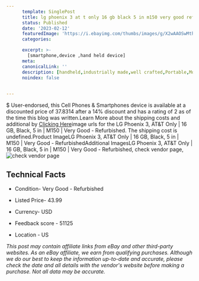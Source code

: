 ```yaml
---
      template: SinglePost
      title: lg phoenix 3 at t only 16 gb black 5 in m150 very good refurbished
      status: Published
      date: '2023-02-12'
      featuredImage: 'https://i.ebayimg.com/thumbs/images/g/X2wAAOSwMthj5PxA/s-l225.jpg'
      categories: 

      excerpt: >-
        [smartphone,device ,hand held device]
      meta:
      canonicalLink: ''
      description: [handheld,industrially made,well crafted,Portable,Mobile,Compact,Convenient,Lightweight,Maneuverable,Man-portable,Miniature,Carriable,Hand-held,Light,Holdable,Transportable,Mobile device,Pocket-sized,On-the-go,Wireless,Cordless,Compact size,Convenient size, smartphone,device ,hand held device]
      noindex: false

        
---
```

$
    User-endorsed, this Cell Phones & Smartphones device is available at a discounted price of 37.8314 after a 14% discount and has a rating of 2 as of the time this blog was written.Learn More about the shipping costs and additional by [Clicking Here](https://www.ebay.com/itm/144936754809?hash=item21bee75e79%3Ag%3AX2wAAOSwMthj5PxA&amdata=enc%3AAQAHAAAA4Do1g5HDSvdlRHNepq3J8o7le0aZdBAzlBgB6Q45uoG1dcIG3MueRQ90cZmY9DCc91Arwg7DVog8QemezKY8dXYZUoQmeBVtg3q%2BKqZxKh8b3QG5ALfHIIn%2Fv7FFrVtDvhPxclGI1XeDnzGZX2kOxAg7e6YvXV91bqbw8tgTKKN2vODEokwUZaobcst9naHkQPACUP0n%2BEDQEkoS74QWjLXv8I7uN%2BvYq6GV87IzpjOKtRToTk2KVEiMaJVjPAmkWl10CXeQ33E9erYFHzdUU%2FGFMoCLTqBFqshKLm0t%2BLsA&mkevt=1&mkcid=1&mkrid=711-53200-19255-0&campid=%253CePNCampaignId%253E&customid=%253CreferenceId%253E&toolid=10049)image urls for the LG Phoenix 3, AT&T Only | 16 GB, Black, 5 in | M150 | Very Good - Refurbished. The shipping cost is undefined.Product ImageLG Phoenix 3, AT&T Only | 16 GB, Black, 5 in | M150 | Very Good - RefurbishedAdditional ImagesLG Phoenix 3, AT&T Only | 16 GB, Black, 5 in | M150 | Very Good - Refurbished, check vendor page, ![check vendor page](https://origin-galleryplus.ebayimg.com/ws/web/144936754809_2_0_1/225x225.jpg,https://origin-galleryplus.ebayimg.com/ws/web/144936754809_3_0_1/225x225.jpg)
    
    

 ## Technical Facts 



     
      

 - Condition- Very Good - Refurbished 


      

 - Listed Price- 43.99 


      

 - Currency- USD 


      

 - Feedback score - 51125 


      

 - Location - US 


      
      

 *_This post may contain affiliate links from eBay and other third-party websites. As an eBay affiliate, we earn from qualifying purchases. Although we do our best to keep the information up-to-date and accurate, please check the date and all details with the vendor's website before making a purchase. Not all data may be accurate._*



    
    
    
    
    